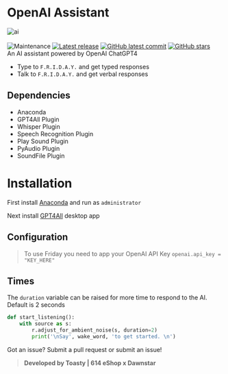# OpenAI Assistant
![ai](https://i.imgur.com/xwNwqD9.png)<br><br>
![Maintenance](https://img.shields.io/badge/Maintained%3F-yes-green.svg)  [![Latest release](https://badgen.net/github/release/ToastyOfficial/OpenAI_GPT4_Assistant)](https://github.com/ToastyOfficial/OpenAI_GPT4_Assistant/releases) [![GitHub latest commit](https://badgen.net/github/last-commit/ToastyOfficial/OpenAI_GPT4_Assistant)](https://GitHub.com/ToastyOfficial/OpenAI_GPT4_Assistant/commit/) [![GitHub stars](https://badgen.net/github/stars/ToastyOfficial/OpenAI_GPT4_Assistant)](https://GitHub.com/ToastyOfficial/OpenAI_GPT4_Assistant/stargazers/)<br>
An AI assistant powered by OpenAI ChatGPT4
- Type to `F.R.I.D.A.Y.` and get typed responses
- Talk to `F.R.I.D.A.Y.` and get verbal responses

## Dependencies
- Anaconda
- GPT4All Plugin
- Whisper Plugin
- Speech Recognition Plugin
- Play Sound Plugin
- PyAudio Plugin
- SoundFile Plugin

# Installation
First install [Anaconda](https://www.anaconda.com/download) and run as `administrator`

Next install [GPT4All](https://gpt4all.io/) desktop app
## Configuration
> To use Friday you need to app your OpenAI API Key
`openai.api_key = "KEY_HERE"`
## Times
The `duration` variable can be raised for more time to respond to the AI. Default is 2 seconds
```py
def start_listening():
    with source as s:
        r.adjust_for_ambient_noise(s, duration=2)
        print('\nSay', wake_word, 'to get started. \n')
```
Got an issue? Submit a pull request or submit an issue!<br>
> **Developed by Toasty | 614 eShop x Dawnstar**

